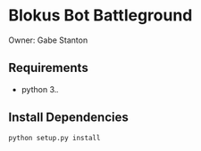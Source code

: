 # Blokus Bot Battleground

Owner: Gabe Stanton

## Requirements

- python 3.*.*

## Install Dependencies

`python setup.py install`
